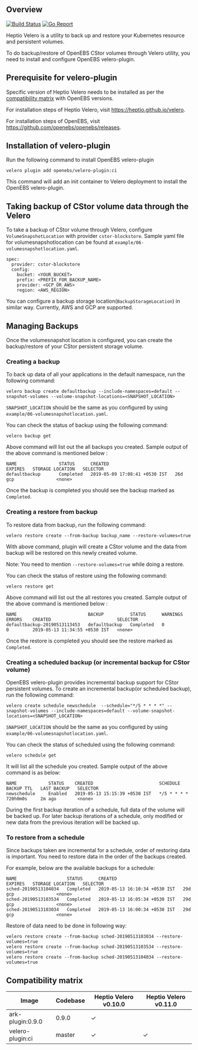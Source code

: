 ## Overview
[![Build Status](https://travis-ci.org/openebs/velero-plugin.svg?branch=master)](https://travis-ci.org/openebs/velero-plugin)
[![Go Report](https://goreportcard.com/badge/github.com/openebs/velero-plugin)](https://goreportcard.com/report/github.com/openebs/velero-plugin)

Heptio Velero is a utility to back up and restore your Kubernetes resource and persistent volumes.

To do backup/restore of OpenEBS CStor volumes through Velero utility, you need to install and configure
OpenEBS velero-plugin.

## Prerequisite for velero-plugin
Specific version of Heptio Velero needs to be installed as per the [compatibility matrix](#Compatibility-matrix) with OpenEBS versions.

For installation steps of Heptio Velero, visit https://heptio.github.io/velero.

For installation steps of OpenEBS, visit https://github.com/openebs/openebs/releases.

## Installation of velero-plugin
Run the following command to install OpenEBS velero-plugin

`velero plugin add openebs/velero-plugin:ci`

This command will add an init container to Velero deployment to install the OpenEBS velero-plugin.

## Taking backup of CStor volume data through the Velero
To take a backup of CStor volume through Velero, configure `VolumeSnapshotLocation` with provider `cstor-blockstore`. Sample yaml file for volumesnapshotlocation can be found at `example/06-volumesnapshotlocation.yaml`.

```
spec:
  provider: cstor-blockstore
  config:
    bucket: <YOUR_BUCKET>
    prefix: <PREFIX_FOR_BACKUP_NAME>
    provider: <GCP_OR_AWS>
    region: <AWS_REGION>
```

You can configure a backup storage location(`BackupStorageLocation`) in similar way. Currently, AWS and GCP are supported.


## Managing Backups
Once the volumesnapshot location is configured, you can create the backup/restore of your CStor persistent storage volume.

### Creating a backup
To back up data of all your applications in the default namespace, run the following command:

`velero backup create defaultbackup --include-namespaces=default --snapshot-volumes --volume-snapshot-locations=<SNAPSHOT_LOCATION>`

`SNAPSHOT_LOCATION` should be the same as you configured by using `example/06-volumesnapshotlocation.yaml`.

You can check the status of backup using the following command:

`velero backup get `

Above command will list out the all backups you created. Sample output of the above command is mentioned below :
```
NAME                STATUS      CREATED                         EXPIRES   STORAGE LOCATION   SELECTOR
defaultbackup       Completed   2019-05-09 17:08:41 +0530 IST   26d       gcp                <none>
```
Once the backup is completed you should see the backup marked as `Completed`.


### Creating a restore from backup
To restore data from backup, run the following command:

`velero restore create --from-backup backup_name --restore-volumes=true`

With above command, plugin will create a CStor volume and the data from backup will be restored on this newly created volume.

Note: You need to mention `--restore-volumes=true` while doing a restore.

You can check the status of restore using the following command:

`velero restore get`

Above command will list out the all restores you created. Sample output of the above command is mentioned below :
```
NAME                           BACKUP          STATUS      WARNINGS   ERRORS    CREATED                         SELECTOR
defaultbackup-20190513113453   defaultbackup   Completed   0          0         2019-05-13 11:34:55 +0530 IST   <none>
```
Once the restore is completed you should see the restore marked as `Completed`.


### Creating a scheduled backup (or incremental backup for CStor volume)
OpenEBS velero-plugin provides incremental backup support for CStor persistent volumes.
To create an incremental backup(or scheduled backup), run the following command:

`velero create schedule newschedule  --schedule="*/5 * * * *" --snapshot-volumes --include-namespaces=default --volume-snapshot-locations=<SNAPSHOT_LOCATION>`

`SNAPSHOT_LOCATION` should be the same as you configured by using `example/06-volumesnapshotlocation.yaml`.

You can check the status of scheduled using the following command:

`velero schedule get`

It will list all the schedule you created. Sample output of the above command is as below:
```
NAME            STATUS    CREATED                         SCHEDULE      BACKUP TTL   LAST BACKUP   SELECTOR
newschedule     Enabled   2019-05-13 15:15:39 +0530 IST   */5 * * * *   720h0m0s     2m ago        <none>
```

During the first backup iteration of a schedule, full data of the volume will be backed up. For later backup iterations of a schedule, only modified or new data from the previous iteration will be backed up.

### To restore from a schedule
Since backups taken are incremental for a schedule, order of restoring data is important. You need to restore data in the order of the backups created.

For example, below are the available backups for a schedule:
```
NAME                   STATUS      CREATED                         EXPIRES   STORAGE LOCATION   SELECTOR
sched-20190513104034   Completed   2019-05-13 16:10:34 +0530 IST   29d       gcp                <none>
sched-20190513103534   Completed   2019-05-13 16:05:34 +0530 IST   29d       gcp                <none>
sched-20190513103034   Completed   2019-05-13 16:00:34 +0530 IST   29d       gcp                <none>
```

Restore of data need to be done in following way:
```
velero restore create --from-backup sched-20190513103034 --restore-volumes=true
velero restore create --from-backup sched-20190513103534 --restore-volumes=true
velero restore create --from-backup sched-20190513104034 --restore-volumes=true
```

## Compatibility matrix

|     Image           |    Codebase     |  Heptio Velero v0.10.0  | Heptio Velero v0.11.0 |
|   ---------------   |  -------------  |   ----------------      |  --------------- |
| ark-plugin:0.9.0    |     0.9.0       |         ✓            |                    |
| velero-plugin:ci       |     master      |         ✓            |         ✓           |
